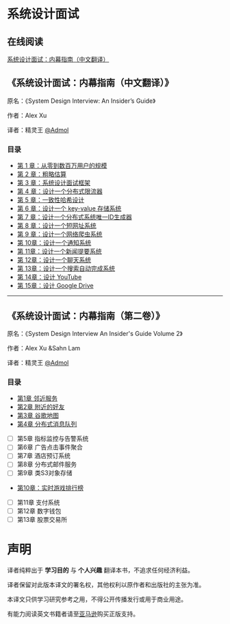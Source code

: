 # 系统设计面试

## 在线阅读
[系统设计面试：内幕指南（中文翻译）](https://learning-guide.gitbook.io/system-design-interview)



## 《系统设计面试：内幕指南（中文翻译）》
原名：《System Design Interview: An Insider’s Guide》

作者：Alex Xu

译者：精灵王 [@Admol](https://github.com/Admol)

### 目录

* [第 1 章：从零到数百万用户的规模](<CHAPTER 01：SCALE FROM ZERO TO MILLIONS OF USERS.md>)
* [第 2 章：粗略估算](<CHAPTER 02：BACK-OF-THE-ENVELOPE ESTIMATION.md>)
* [第 3 章：系统设计面试框架](<CHAPTER 03：A FRAMEWORK FOR SYSTEM DESIGN INTERVIEWS.md>)
* [第 4 章：设计一个分布式限流器](<CHAPTER 04：DESIGN A RATE LIMITER.md>)
* [第 5 章：一致性哈希设计](<CHAPTER 05：DESIGN CONSISTENT HASHING.md>)
* [第 6 章：设计一个 key-value 存储系统](<CHAPTER 06：DESIGN A KEY-VALUE STORE.md>)
* [第 7 章：设计一个分布式系统唯一ID生成器](<CHAPTER 07：DESIGN A UNIQUE ID GENERATOR IN DISTRIBUTED SYSTEMS.md>)
* [第 8 章：设计一个短网址系统](<CHAPTER 08：DESIGN A URL SHORTENER.md>)
* [第 9 章：设计一个网络爬虫系统](<CHAPTER 09：DESIGN A WEB CRAWLER.md>)
* [第 10章：设计一个通知系统](<CHAPTER 10：DESIGN A NOTIFICATION SYSTEM.md>)
* [第 11章：设计一个新闻提要系统](<CHAPTER 11：DESIGN A NEWS FEED SYSTEM.md>)
* [第 12章：设计一个聊天系统](<CHAPTER 12：DESIGN A CHAT SYSTEM.md>)
* [第 13章：设计一个搜索自动完成系统](<CHAPTER 13：DESIGN A SEARCH AUTOCOMPLETE SYSTEM.md>)
* [第 14章：设计 YouTube](<CHAPTER 14：DESIGN YOUTUBE.md>)
* [第 15章：设计 Google Drive](<CHAPTER 15：DESIGN GOOGLE DRIVE.md>)

***

## 《系统设计面试：内幕指南（第二卷）》
原名：《System Design Interview An Insider's Guide Volume 2》

作者：Alex Xu &Sahn Lam

译者：精灵王 [@Admol](https://github.com/Admol)

### 目录

- [第1章 邻近服务](<Volume2/CHAPTER 01：Proximity Service.md>)
- [第2章 附近的好友](<Volume2/CHAPTER 02：Nearby Friends.md>)
- [第3章 谷歌地图](Volume2%2FCHAPTER%2003%EF%BC%9AGoogle%20Maps.md)
- [第4章 分布式消息队列](<Volume2/CHAPTER 04: Distributed Message Queue.md>)
- [ ] 第5章 指标监控与告警系统
- [ ] 第6章 广告点击事件聚合
- [ ] 第7章 酒店预订系统
- [ ] 第8章 分布式邮件服务
- [ ] 第9章 类S3对象存储
- [第10章：实时游戏排行榜](<Volume2/CHAPTER 10：Real-time Gaming Leaderboard.md>)
- [ ] 第11章 支付系统
- [ ] 第12章 数字钱包
- [ ] 第13章 股票交易所

# 声明

译者纯粹出于 **学习目的** 与 **个人兴趣** 翻译本书，不追求任何经济利益。

译者保留对此版本译文的署名权，其他权利以原作者和出版社的主张为准。

本译文只供学习研究参考之用，不得公开传播发行或用于商业用途。

有能力阅读英文书籍者请至[亚马逊](https://www.amazon.com/System-Design-Interview-insiders-Second/dp/B08CMF2CQF)购买正版支持。
